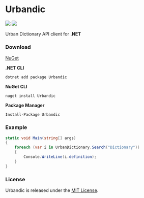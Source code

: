 # Urbandic

[![](https://img.shields.io/github/v/tag/thechampagne/urbandictionary-dotnet?label=version)](https://github.com/thechampagne/urbandictionary-dotnet/releases/latest) [![](https://img.shields.io/github/license/thechampagne/urbandictionary-dotnet)](https://github.com/thechampagne/urbandictionary-dotnet/blob/main/LICENSE)

Urban Dictionary API client for **.NET**

### Download
[NuGet](https://www.nuget.org/packages/Urbandic/)

**.NET CLI**
```
dotnet add package Urbandic
```
**NuGet CLI**
```
nuget install Urbandic
```
**Package Manager**
```
Install-Package Urbandic
```

### Example

```csharp
static void Main(string[] args)
{
    foreach (var i in UrbanDictionary.Search("Dictionary"))
    {
        Console.WriteLine(i.definition);
    }
}
```

### License

Urbandic is released under the [MIT License](https://github.com/thechampagne/urbandictionary-dotnet/blob/main/LICENSE).